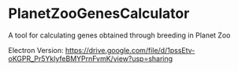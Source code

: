 # PlanetZooGenesCalculator
A tool for calculating genes obtained through breeding in Planet Zoo

Electron Version: https://drive.google.com/file/d/1pssEtv-oKGPR_Pr5YklyfeBMYPrnFvmK/view?usp=sharing
